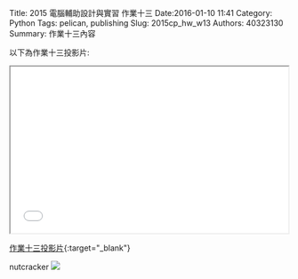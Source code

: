 Title: 2015 電腦輔助設計與實習 作業十三
Date:2016-01-10 11:41
Category: Python
Tags: pelican, publishing
Slug: 2015cp_hw_w13
Authors: 40323130
Summary: 作業十三內容

以下為作業十三投影片:

<iframe src="40323130_cp_w13.html" width="500" height="300"></iframe>

[作業十三投影片](40323130_cp_w13.html){:target="_blank"}

nutcracker
<img src="https://copy.com/pZZN8EPVUqKCqcgG">
